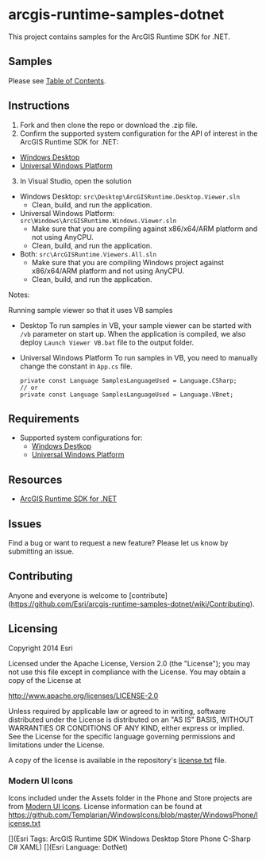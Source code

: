 # arcgis-runtime-samples-dotnet

This project contains samples for the ArcGIS Runtime SDK for .NET.

## Samples

Please see [Table of Contents](TableOfContents.md).

## Instructions 

1. Fork and then clone the repo or download the .zip file. 
2. Confirm the supported system configuration for the API of interest in the ArcGIS Runtime SDK for .NET:
  * [Windows Desktop](http://developers.arcgis.com/net/desktop/guide/system-requirements.htm)
  * [Universal Windows Platform]((http://developers.arcgis.com/net/uwp/guide/system-requirements.htm))
3. In Visual Studio, open the solution
  * Windows Desktop: `src\Desktop\ArcGISRuntime.Desktop.Viewer.sln`  
	   - Clean, build, and run the application.
  * Universal Windows Platform: `src\Windows\ArcGISRuntime.Windows.Viewer.sln`  
	   - Make sure that you are compiling against x86/x64/ARM platform and not using AnyCPU.
	   - Clean, build, and run the application.
  * Both: `src\ArcGISRuntime.Viewers.All.sln`  
	   - Make sure that you are compiling Windows project against x86/x64/ARM platform and not using AnyCPU.
	   - Clean, build, and run the application.

Notes:

Running sample viewer so that it uses VB samples
  * Desktop
       To run samples in VB, your sample viewer can be started with `/vb` parameter on start up. When the application is compiled, we also deploy `Launch Viewer VB.bat` file to the output folder.
       
   * Universal Windows Platform
      To run samples in VB, you need to manually change the constant in `App.cs` file. 
      
      ````CSharp
      private const Language SamplesLanguageUsed = Language.CSharp;
      // or 
      private const Language SamplesLanguageUsed = Language.VBnet;
      ````

## Requirements

* Supported system configurations for: 
  * [Windows Destkop](http://developers.arcgis.com/net/desktop/guide/system-requirements.htm)
  * [Universal Windows Platform]((http://developers.arcgis.com/net/uwp/guide/system-requirements.htm))

## Resources

* [ArcGIS Runtime SDK for .NET](http://esriurl.com/dotnetsdk)

## Issues

Find a bug or want to request a new feature?  Please let us know by submitting an issue.

## Contributing

Anyone and everyone is welcome to [contribute] (https://github.com/Esri/arcgis-runtime-samples-dotnet/wiki/Contributing). 

## Licensing
Copyright 2014 Esri

Licensed under the Apache License, Version 2.0 (the "License");
you may not use this file except in compliance with the License.
You may obtain a copy of the License at

   http://www.apache.org/licenses/LICENSE-2.0

Unless required by applicable law or agreed to in writing, software
distributed under the License is distributed on an "AS IS" BASIS,
WITHOUT WARRANTIES OR CONDITIONS OF ANY KIND, either express or implied.
See the License for the specific language governing permissions and
limitations under the License.

A copy of the license is available in the repository's [license.txt](/license.txt) file.

### Modern UI Icons
Icons included under the Assets folder in the Phone and Store projects are from [Modern UI Icons](http://modernuiicons.com/). License information can be found at https://github.com/Templarian/WindowsIcons/blob/master/WindowsPhone/license.txt 

[](Esri Tags: ArcGIS Runtime SDK Windows Desktop Store Phone C-Sharp C# XAML)
[](Esri Language: DotNet)

